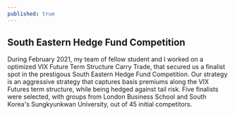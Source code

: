 ```yaml
---
published: true
---
```

## South Eastern Hedge Fund Competition

During February 2021, my team of fellow student and I worked on a optimized VIX Future Term Structure Carry Trade, that secured us a finalist spot in the prestigous South Eastern Hedge Fund Competition. Our strategy is an aggressive strategy that captures basis premiums along the VIX Futures term structure, while being hedged against tail risk. Five finalists were selected, with groups from London Business School and South Korea's Sungkyunkwan University, out of 45 initial competitors.
